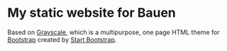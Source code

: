 # My static website for Bauen

Based on [Grayscale](http://startbootstrap.com/template-overviews/grayscale/), which is a multipurpose, one page HTML theme for [Bootstrap](http://getbootstrap.com/) created by [Start Bootstrap](http://startbootstrap.com/).

